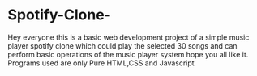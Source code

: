 # Spotify-Clone-
Hey everyone this is a basic web development project of a simple music player spotify clone which could play the selected 30 songs and can perform basic operations of the music player system hope you all like it. Programs used are only Pure HTML,CSS and Javascript 
